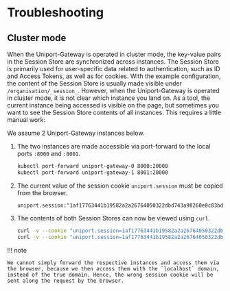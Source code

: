 # Troubleshooting

## Cluster mode

When the Uniport-Gateway is operated in cluster mode, the key-value pairs in the Session Store are synchronized across instances. The Session Store is primarily used for user-specific data related to authentication, such as ID and Access Tokens, as well as for cookies. With the example configuration, the content of the Session Store is usually made visible under `/organisation/_session_`. However, when the Uniport-Gateway is operated in cluster mode, it is not clear which instance you land on. As a tool, the current instance being accessed is visible on the page, but sometimes you want to see the Session Store contents of all instances. This requires a little manual work:

We assume 2 Uniport-Gateway instances below.

1. The two instances are made accessible via port-forward to the local ports `:8000` and `:8001`.

    ```bash
    kubectl port-forward uniport-gateway-0 8000:20000
    kubectl port-forward uniport-gateway-1 8001:20000
    ```

2. The current value of the session cookie `uniport.session` must be copied from the browser.

    ```plain
    uniport.session:"1af17763441b19582a2a26764050322dbd743a98260e8c83bda74c3b60dd16c1"
    ```

3. The contents of both Session Stores can now be viewed using `curl`.

    ```bash
    curl -v --cookie "uniport.session=1af17763441b19582a2a26764050322dbd743a98260e8c83bda74c3b60dd16c1" http://127.0.0.1:8000/organisation/_session_
    curl -v --cookie "uniport.session=1af17763441b19582a2a26764050322dbd743a98260e8c83bda74c3b60dd16c1" http://127.0.0.1:8001/organisation/_session_
    ```

!!! note

    We cannot simply forward the respective instances and access them via the browser, because we then access them with the `localhost` domain, instead of the true domain. Hence, the wrong session cookie will be sent along the request by the browser.
